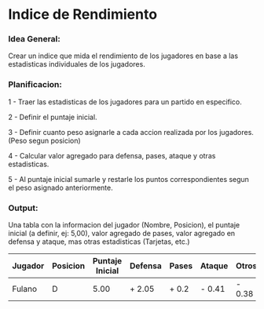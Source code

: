 
# Indice de Rendimiento

### Idea General:

Crear un indice que mida el rendimiento de los jugadores en base a las estadisticas individuales de los jugadores. 

### Planificacion:

1 - Traer las estadisticas de los jugadores para un partido en especifico. 

2 - Definir el puntaje inicial. 

3 - Definir cuanto peso asignarle a cada accion realizada por los jugadores. (Peso segun posicion)

4 - Calcular valor agregado para defensa, pases, ataque y otras estadisticas. 

5 - Al puntaje inicial sumarle y restarle los puntos correspondientes segun el peso asignado anteriormente. 

### Output:

Una tabla con la informacion del jugador (Nombre, Posicion), el puntaje inicial (a definir, ej: 5,00), valor agregado de pases, valor agregado en defensa y ataque, mas otras estadisticas (Tarjetas, etc.) 

| Jugador | Posicion | Puntaje Inicial | Defensa | Pases | Ataque | Otros | Total |
| ------- | -------- | --------------- | ------- | ----- | ------ | ----- | ----- |
| Fulano  |    D     |      5.00       | + 2.05  | + 0.2 | - 0.41 | - 0.38|  6.46 |
